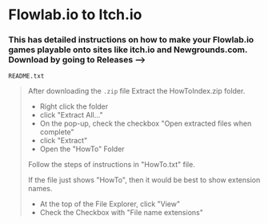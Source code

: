 # Flowlab.io to Itch.io
### This has detailed instructions on how to make your Flowlab.io games playable onto sites like itch.io and Newgrounds.com. Download by going to Releases -->


`README.txt`
> After downloading the `.zip` file
> Extract the HowToIndex.zip folder.
> - Right click the folder
> - click "Extract All..."
> - On the pop-up, check the checkbox "Open extracted files when complete"
> - click "Extract"
> - Open the "HowTo" Folder
>
>Follow the steps of instructions in "HowTo.txt" file.
>
>If the file just shows "HowTo", then it would be best to show extension names.
> - At the top of the File Explorer, click "View"
> - Check the Checkbox with "File name extensions"
